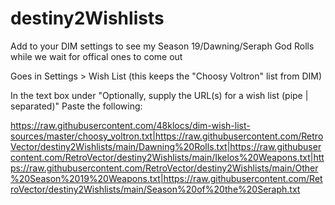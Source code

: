 # destiny2Wishlists

Add to your DIM settings to see my Season 19/Dawning/Seraph God Rolls while we wait for offical ones to come out

Goes in Settings > Wish List (this keeps the "Choosy Voltron" list from DIM)

In the text box under 
"Optionally, supply the URL(s) for a wish list (pipe | separated)"
Paste the following:

https://raw.githubusercontent.com/48klocs/dim-wish-list-sources/master/choosy_voltron.txt|https://raw.githubusercontent.com/RetroVector/destiny2Wishlists/main/Dawning%20Rolls.txt|https://raw.githubusercontent.com/RetroVector/destiny2Wishlists/main/Ikelos%20Weapons.txt|https://raw.githubusercontent.com/RetroVector/destiny2Wishlists/main/Other%20Season%2019%20Weapons.txt|https://raw.githubusercontent.com/RetroVector/destiny2Wishlists/main/Season%20of%20the%20Seraph.txt
